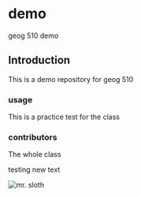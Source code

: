 # demo
geog 510 demo

## Introduction

This is a demo repository for geog 510

### usage
This is a practice test for the class

### contributors
The whole class 

testing new text 

![mr. sloth](https://i.imgur.com/ZBwwcjo.gif)